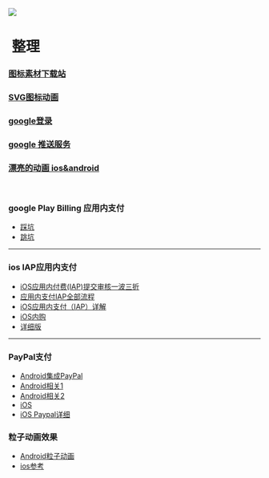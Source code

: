 
![](https://pandao.github.io/editor.md/examples/images/8.jpg)

#  整理
### [图标素材下载站](http://www.iconfont.cn/)

### [SVG图标动画](https://github.com/mcxtzhang/PathAnimView)

### [google登录](http://www.cnblogs.com/zhaoyanjun/p/5337442.html)

### [google 推送服务](http://justalkcloud.com/cn/docs/gitbook/account/PushNotificationIntegration/GCM/readme.html)

### [漂亮的动画 ios&android ](https://github.com/airbnb/lottie-android)
       
### google Play Billing 应用内支付
- [踩坑](http://leenjewel.github.io/blog/2014/11/21/google-play-in-app-billing-cai-guo-de-na-xie-keng/)
- [跳坑](http://leenjewel.github.io/blog/2016/06/21/google-zhi-fu-cong-ru-men-dao-tiao-keng/)
---------------
### ios IAP应用内支付
- [iOS应用内付费(IAP)提交审核一波三折](http://www.jianshu.com/p/8af97aac5e6c)
- [应用内支付IAP全部流程](http://www.jianshu.com/p/e9ae4cece800)
- [iOS应用内支付（IAP）详解](http://www.jianshu.com/p/033086546126)
- [iOS内购](http://www.jianshu.com/p/321efc31078d)
- [详细版](http://www.jianshu.com/p/847edcb1488e)
---------------
### PayPal支付
- [Android集成PayPal](http://www.jianshu.com/p/7a064f2fbfa0)
- [Android相关1](http://blog.csdn.net/ivinm/article/details/51508547)
- [Android相关2](http://www.cnblogs.com/Fredric-2013/p/4608473.html)
- [iOS](http://www.jianshu.com/p/812d9f010b5b)
- [iOS Paypal详细](http://www.devzhang.com/14664047663795.html)
### 粒子动画效果
- [Android粒子动画](https://github.com/glomadrian/Grav)
- [ios参考](http://www.jianshu.com/p/4b6d60755dd3)
